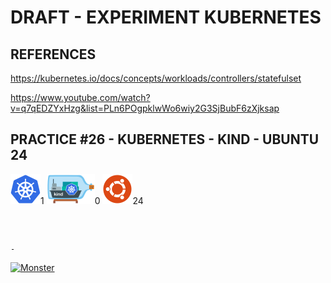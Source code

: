 # DRAFT - EXPERIMENT KUBERNETES

## REFERENCES

https://kubernetes.io/docs/concepts/workloads/controllers/statefulset

https://www.youtube.com/watch?v=q7qEDZYxHzg&list=PLn6POgpklwWo6wiy2G3SjBubF6zXjksap

## PRACTICE #26 - KUBERNETES - KIND - UBUNTU 24

[![Kubernetes](img/kubernetes.webp "Kubernetes")](https://kubernetes.io)1
[![Kind](img/kind.webp "Kind")](https://kind.sigs.k8s.io)0
[![Ubuntu](img/ubuntu.webp "Ubuntu")](https://ubuntu.com)24

```bash
```

&nbsp;

`-`

[![Monster](https://avatars.githubusercontent.com/u/47848582?s=96&v=4 "Boo!")](../README.md)
